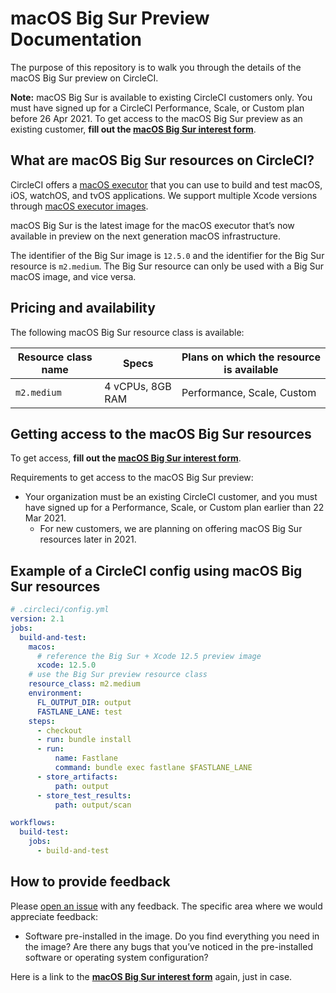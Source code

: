 # macOS Big Sur Preview Documentation

The purpose of this repository is to walk you through the details of the macOS Big Sur preview on CircleCI.

**Note:** macOS Big Sur is available to existing CircleCI customers only. You must have signed up for a CircleCI Performance, Scale, or Custom plan before 26 Apr 2021. To get access to the macOS Big Sur preview as an existing customer, **fill out the [macOS Big Sur interest form](https://form.asana.com?k=vQFaJZp5XfPypEJ2S6O9KA&d=5374345383152)**.

## What are macOS Big Sur resources on CircleCI?

CircleCI offers a [macOS executor](https://circleci.com/docs/2.0/testing-ios/) that you can use to build and test macOS, iOS, watchOS, and tvOS applications. We support multiple Xcode versions through [macOS executor images](https://circleci.com/docs/2.0/testing-ios/#supported-xcode-versions).

macOS Big Sur is the latest image for the macOS executor that’s now available in preview on the next generation macOS infrastructure.

The identifier of the Big Sur image is `12.5.0` and the identifier for the Big Sur resource is `m2.medium`. The Big Sur resource can only be used with a Big Sur macOS image, and vice versa.

## Pricing and availability

The following macOS Big Sur resource class is available:

|Resource class name|Specs|Plans on which the resource is available|
|---|---|---|
|`m2.medium`|4 vCPUs, 8GB RAM | Performance, Scale, Custom|

## Getting access to the macOS Big Sur resources

To get access, **fill out the [macOS Big Sur interest form](https://form.asana.com?k=vQFaJZp5XfPypEJ2S6O9KA&d=5374345383152)**.

Requirements to get access to the macOS Big Sur preview:

* Your organization must be an existing CircleCI customer, and you must have signed up for a Performance, Scale, or Custom plan earlier than 22 Mar 2021.
    * For new customers, we are planning on offering macOS Big Sur resources later in 2021.

## Example of a CircleCI config using macOS Big Sur resources

```yaml
# .circleci/config.yml
version: 2.1
jobs:
  build-and-test:
    macos:
      # reference the Big Sur + Xcode 12.5 preview image
      xcode: 12.5.0
    # use the Big Sur preview resource class
    resource_class: m2.medium
    environment:
      FL_OUTPUT_DIR: output
      FASTLANE_LANE: test
    steps:
      - checkout
      - run: bundle install
      - run:
          name: Fastlane
          command: bundle exec fastlane $FASTLANE_LANE
      - store_artifacts:
          path: output
      - store_test_results:
          path: output/scan

workflows:
  build-test:
    jobs:
      - build-and-test
```

## How to provide feedback

Please [open an issue](https://github.com/CircleCI-Public/macos-big-sur-preview-docs/issues) with any feedback. The specific area where we would appreciate feedback:

* Software pre-installed in the image. Do you find everything you need in the image? Are there any bugs that you’ve noticed in the pre-installed software or operating system configuration?

Here is a link to the [**macOS Big Sur interest form**](https://form.asana.com?k=vQFaJZp5XfPypEJ2S6O9KA&d=5374345383152) again, just in case.
